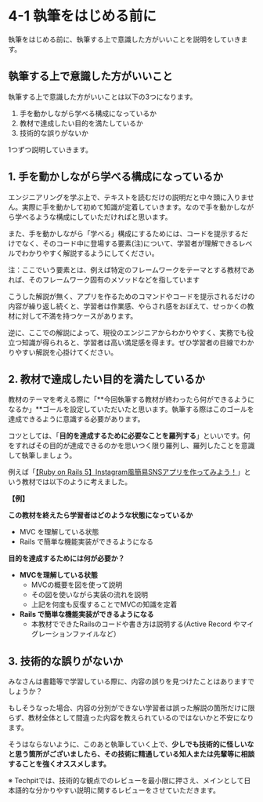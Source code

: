 # 4-1 執筆をはじめる前に

執筆をはじめる前に、執筆する上で意識した方がいいことを説明をしていきます。

## 執筆する上で意識した方がいいこと

執筆する上で意識した方がいいことは以下の3つになります。

1. 手を動かしながら学べる構成になっているか
2. 教材で達成したい目的を満たしているか
3. 技術的な誤りがないか

1つずつ説明していきます。

## 1. 手を動かしながら学べる構成になっているか

エンジニアリングを学ぶ上で、テキストを読むだけの説明だと中々頭に入りません。実際に手を動かして初めて知識が定着していきます。なので手を動かしながら学べるような構成にしていただければと思います。

また、手を動かしながら「学べる」構成にするためには、コードを提示するだけでなく、そのコード中に登場する要素\(注\)について、学習者が理解できるレベルでわかりやすく解説するようにしてください。

注：ここでいう要素とは、例えば特定のフレームワークをテーマとする教材であれば、そのフレームワーク固有のメソッドなどを指しています

こうした解説が無く、アプリを作るためのコマンドやコードを提示されるだけの内容が繰り返し続くと、学習者は作業感、やらされ感をおぼえて、せっかくの教材に対して不満を持つケースがあります。

逆に、ここでの解説によって、現役のエンジニアからわかりやすく、実務でも役立つ知識が得られると、学習者は高い満足感を得ます。ぜひ学習者の目線でわかりやすい解説を心掛けてください。

## 2. 教材で達成したい目的を満たしているか

教材のテーマを考える際に「**今回執筆する教材が終わったら何ができるようになるか」**ゴールを設定していただいたと思います。執筆する際はこのゴールを達成できるように意識する必要があります。

コツとしては、「**目的を達成するために必要なことを羅列する**」といいです。何をすればその目的が達成できるのかを思いつく限り羅列し、羅列したことを意識して執筆しましょう。

例えば「[【Ruby on Rails 5】Instagram風簡易SNSアプリを作ってみよう！](https://www.techpit.jp/p/instagram)」という教材では以下のように考えました。

**【例】**

**この教材を終えたら学習者はどのような状態になっているか**

* MVC を理解している状態
* Rails で簡単な機能実装ができるようになる

**目的を達成するためには何が必要か？**

* **MVCを理解している状態**
  * MVCの概要を図を使って説明
  * その図を使いながら実装の流れを説明
  * 上記を何度も反復することでMVCの知識を定着
* **Rails で簡単な機能実装ができるようになる**
  * 本教材でできたRailsのコードや書き方は説明する\(Active Record やマイグレーションファイルなど）


## 3. 技術的な誤りがないか

みなさんは書籍等で学習している際に、内容の誤りを見つけたことはありますでしょうか？

もしそうなった場合、内容の分別ができない学習者は誤った解説の箇所だけに限らず、教材全体として間違った内容を教えられているのではないかと不安になります。

そうはならないように、このあと執筆していく上で、**少しでも技術的に怪しいなと思う箇所がございましたら、その技術に精通している知人または先輩等に相談することを強くオススメします。**

※ Techpitでは、技術的な観点でのレビューを最小限に押さえ、メインとして日本語的な分かりやすい説明に関するレビューをさせていただきます。
